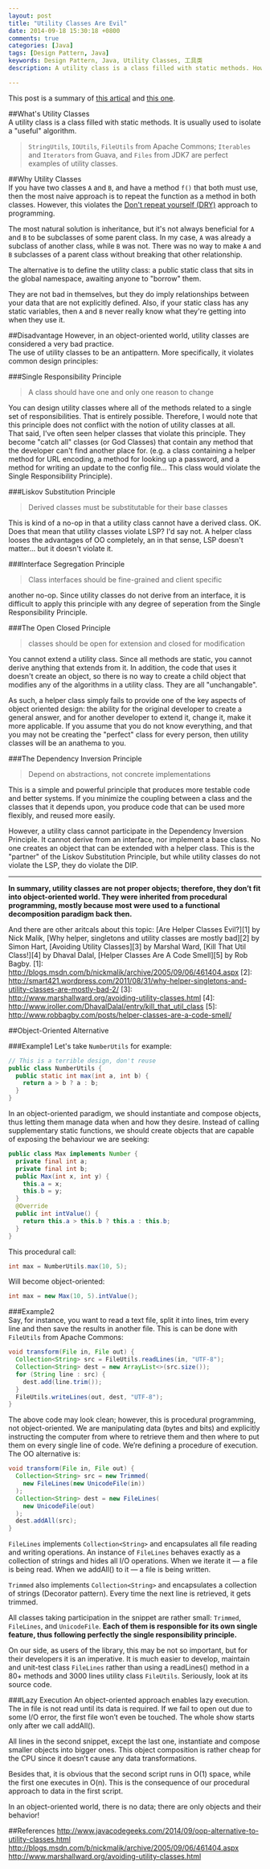 ```yaml
---
layout: post
title: "Utility Classes Are Evil"
date: 2014-09-18 15:30:18 +0800
comments: true
categories: [Java]
tags: [Design Pattern, Java] 
keywords: Design Pattern, Java, Utility Classes, 工具类   
description: A utility class is a class filled with static methods. However, in an object-oriented world, utility classes are considered a very bad practice.  The use of utility classes to be an antipattern. More specifically, it violates common design principles   

---
```

This post is a summary of [this artical](http://www.javacodegeeks.com/2014/09/oop-alternative-to-utility-classes.html) and [this one](http://blogs.msdn.com/b/nickmalik/archive/2005/09/06/461404.aspx).

		
##What's Utility Classes  
A utility class is a class filled with static methods.  It is usually used to isolate a "useful" algorithm.  
>`StringUtils`, `IOUtils`, `FileUtils` from Apache Commons; `Iterables` and `Iterators` from Guava, and `Files` from JDK7 are perfect examples of utility classes.  

##Why Utility Classes  
If you have two classes `A` and `B`, and have a method `f()` that both must use, then the most naive approach is to repeat the function as a method in both classes. However, this violates the [Don't repeat yourself (DRY)][dry] approach to programming.   

[dry]:http://en.wikipedia.org/wiki/Don't_repeat_yourself  
    
  
  
The most natural solution is inheritance, but it's not always beneficial for `A` and `B` to be subclasses of some parent class. In my case, `A` was already a subclass of another class, while `B` was not. There was no way to make `A` and `B` subclasses of a parent class without breaking that other relationship.  

The alternative is to define the utility class: a public static class that sits in the global namespace, awaiting anyone to "borrow" them.   

They are not bad in themselves, but they do imply relationships between your data that are not explicitly defined. Also, if your static class has any static variables, then `A` and `B` never really know what they're getting into when they use it.

<!--more-->

##Disadvantage
However, in an object-oriented world, utility classes are considered a very bad practice.  
The use of utility classes to be an antipattern. More specifically, it violates common design principles: 

###Single Responsibility Principle
>A class should have one and only one reason to change  
  
You can design utility classes where all of the methods related to a single set of responsibilities.  That is entirely possible.  Therefore, I would note that this principle does not conflict with the notion of utility classes at all.  
That said, I've often seen helper classes that violate this principle.  They become "catch all" classes (or God Classes) that contain any method that the developer can't find another place for.  (e.g. a class containing a helper method for URL encoding, a method for looking up a password, and a method for writing an update to the config file... This class would violate the Single Responsibility Principle).

###Liskov Substitution Principle  
>Derived classes must be substitutable for their base classes  

This is kind of a no-op in that a utility class cannot have a derived class.  OK.  Does that mean that utility classes violate LSP?  I'd say not.  A helper class looses the advantages of OO completely, an in that sense, LSP doesn't matter... but it doesn't violate it.

###Interface Segregation Principle  
>Class interfaces should be fine-grained and client specific   

another no-op.  Since utility classes do not derive from an interface, it is difficult to apply this principle with any degree of seperation from the Single Responsibility Principle. 


###The Open Closed Principle  

>classes should be open for extension and closed for modification  

You cannot extend a utility class.  Since all methods are static, you cannot derive anything that extends from it.  In addition, the code that uses it doesn't create an object, so there is no way to create a child object that modifies any of the algorithms in a utility class.  They are all "unchangable".  

As such, a helper class simply fails to provide one of the key aspects of object oriented design: the ability for the original developer to create a general answer, and for another developer to extend it, change it, make it more applicable.  If you assume that you do not know everything, and that you may not be creating the "perfect" class for every person, then utility classes will be an anathema to you.

###The Dependency Inversion Principle  
>Depend on abstractions, not concrete implementations  

This is a simple and powerful principle that produces more testable code and better systems.  If you minimize the coupling between a class and the classes that it depends upon, you produce code that can be used more flexibly, and reused more easily.  

However, a utility class cannot participate in the Dependency Inversion Principle.  It cannot derive from an interface, nor implement a base class.  No one creates an object that can be extended with a helper class.  This is the "partner" of the Liskov Substitution Principle, but while utility classes do not violate the LSP, they do violate the DIP. 

---

**In summary, utility classes are not proper objects; therefore, they don’t fit into object-oriented world. They were inherited from procedural programming, mostly because most were used to a functional decomposition paradigm back then.**

And there are other aritcals about this topic:  [Are Helper Classes Evil?][1] by Nick Malik, [Why helper, singletons and utility classes are mostly bad][2] by Simon Hart, [Avoiding Utility Classes][3] by Marshal Ward, [Kill That Util Class!][4] by Dhaval Dalal, [Helper Classes Are A Code Smell][5] by Rob Bagby.
[1]: http://blogs.msdn.com/b/nickmalik/archive/2005/09/06/461404.aspx
[2]: http://smart421.wordpress.com/2011/08/31/why-helper-singletons-and-utility-classes-are-mostly-bad-2/
[3]: http://www.marshallward.org/avoiding-utility-classes.html
[4]: http://www.jroller.com/DhavalDalal/entry/kill_that_util_class
[5]: http://www.robbagby.com/posts/helper-classes-are-a-code-smell/

##Object-Oriented Alternative

###Example1
Let's take `NumberUtils` for example:  

```java Utility Class
// This is a terrible design, don't reuse
public class NumberUtils {
  public static int max(int a, int b) {
    return a > b ? a : b;
  }
}
```

In an object-oriented paradigm, we should instantiate and compose objects, thus letting them manage data when and how they desire. Instead of calling supplementary static functions, we should create objects that are capable of exposing the behaviour we are seeking:  

```java OO Class
public class Max implements Number {
  private final int a;
  private final int b;
  public Max(int x, int y) {
    this.a = x;
    this.b = y;
  }
  @Override
  public int intValue() {
    return this.a > this.b ? this.a : this.b;
  }
}
```

This procedural call:  
```java
int max = NumberUtils.max(10, 5);  
```  
Will become object-oriented:  
```java
int max = new Max(10, 5).intValue();
```

###Example2  
Say, for instance, you want to read a text file, split it into lines, trim every line and then save the results in another file. This is can be done with `FileUtils` from Apache Commons:

```java Utility Class   
void transform(File in, File out) {
  Collection<String> src = FileUtils.readLines(in, "UTF-8");
  Collection<String> dest = new ArrayList<>(src.size());
  for (String line : src) {
    dest.add(line.trim());
  }
  FileUtils.writeLines(out, dest, "UTF-8");
}
```   
The above code may look clean; however, this is procedural programming, not object-oriented. We are manipulating data (bytes and bits) and explicitly instructing the computer from where to retrieve them and then where to put them on every single line of code. We’re defining a procedure of execution.  
The OO alternative is:  

```java OO classes
void transform(File in, File out) {
  Collection<String> src = new Trimmed(
    new FileLines(new UnicodeFile(in))
  );
  Collection<String> dest = new FileLines(
    new UnicodeFile(out)
  );
  dest.addAll(src);
}
```  

`FileLines` implements `Collection<String>` and encapsulates all file reading and writing operations. An instance of `FileLines` behaves exactly as a collection of strings and hides all I/O operations. When we iterate it — a file is being read. When we addAll() to it — a file is being written.

`Trimmed` also implements `Collection<String>` and encapsulates a collection of strings (Decorator pattern). Every time the next line is retrieved, it gets trimmed.

All classes taking participation in the snippet are rather small: `Trimmed`, `FileLines`, and `UnicodeFile`. **Each of them is responsible for its own single feature, thus following perfectly the single responsibility principle.**

On our side, as users of the library, this may be not so important, but for their developers it is an imperative. It is much easier to develop, maintain and unit-test class `FileLines` rather than using a readLines() method in a 80+ methods and 3000 lines utility class `FileUtils`. Seriously, look at its source code.

###Lazy Execution
An object-oriented approach enables lazy execution. The in file is not read until its data is required. If we fail to open out due to some I/O error, the first file won’t even be touched. The whole show starts only after we call addAll().

All lines in the second snippet, except the last one, instantiate and compose smaller objects into bigger ones. This object composition is rather cheap for the CPU since it doesn’t cause any data transformations.

Besides that, it is obvious that the second script runs in O(1) space, while the first one executes in O(n). This is the consequence of our procedural approach to data in the first script.

In an object-oriented world, there is no data; there are only objects and their behavior!




##References
http://www.javacodegeeks.com/2014/09/oop-alternative-to-utility-classes.html  
http://blogs.msdn.com/b/nickmalik/archive/2005/09/06/461404.aspx  
http://www.marshallward.org/avoiding-utility-classes.html  

<!--Google Adsense-->
<p class="meta" style="text-align:center">
  <!-- 789*90 -->
  <script async src="//pagead2.googlesyndication.com/pagead/js/adsbygoogle.js"></script>
  <ins class="adsbygoogle"
       style="display:inline-block;width:789px;height:90px"
       data-ad-client="ca-pub-6393503301700908"
       data-ad-slot="7806666870"></ins>
  <script>
  (adsbygoogle = window.adsbygoogle || []).push({});
  </script>
</p>


